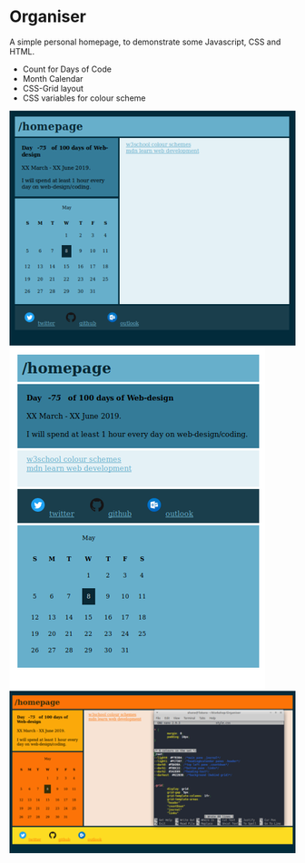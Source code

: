# Organiser
A simple personal homepage, to demonstrate some Javascript, CSS and HTML.


* Count for Days of Code
* Month Calendar
* CSS-Grid layout
* CSS variables for colour scheme

![Normal screen view](screenshots/01-regular.png?raw=true "Normal view")
![Narrow screen view](screenshots/02-narrow.png?raw=true "Narrow view")
![Change colour view](screenshots/03-chchange.png?raw=true "Changing colours")
